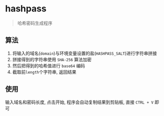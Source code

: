 # hashpass

> 哈希密码生成程序

## 算法

1. 将输入的域名(`domain`)与环境变量设置的盐(`HASHPASS_SALT`)进行字符串拼接
2. 拼接得到的字符串使用 `SHA-256` 算法加密
3. 然后把得到的哈希值进行 `base64` 编码
4. 截取前`length`个字符串, 返回结果

## 使用

输入域名和密码长度, 点击开始, 程序会自动复制结果到剪贴板, 直接 `CTRL + V` 即可
